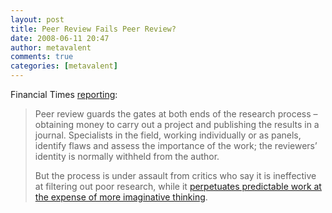 ```yaml
---
layout: post
title: Peer Review Fails Peer Review?
date: 2008-06-11 20:47
author: metavalent
comments: true
categories: [metavalent]
---
```

Financial Times <a href="http://www.ft.com/cms/s/0/4409911c-37df-11dd-aabb-0000779fd2ac.html">reporting</a>:<blockquote>Peer review guards the gates at both ends of the research process – obtaining money to carry out a project and publishing the results in a journal. Specialists in the field, working individually or as panels, identify flaws and assess the importance of the work; the reviewers’ identity is normally withheld from the author.

But the process is under assault from critics who say it is ineffective at filtering out poor research, while it <a href="http://www.ft.com/cms/s/0/4409911c-37df-11dd-aabb-0000779fd2ac.html">perpetuates predictable work at the expense of more imaginative thinking</a>.</blockquote>


